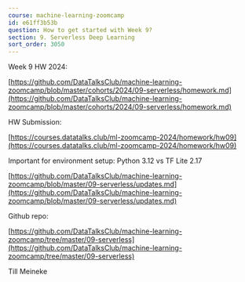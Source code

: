 ```yaml
---
course: machine-learning-zoomcamp
id: e61ff3b53b
question: How to get started with Week 9?
section: 9. Serverless Deep Learning
sort_order: 3050
---
```


Week 9 HW 2024:

[https://github.com/DataTalksClub/machine-learning-zoomcamp/blob/master/cohorts/2024/09-serverless/homework.md](https://github.com/DataTalksClub/machine-learning-zoomcamp/blob/master/cohorts/2024/09-serverless/homework.md)

HW Submission:

[https://courses.datatalks.club/ml-zoomcamp-2024/homework/hw09](https://courses.datatalks.club/ml-zoomcamp-2024/homework/hw09)

Important for environment setup:  Python 3.12 vs TF Lite 2.17

[https://github.com/DataTalksClub/machine-learning-zoomcamp/blob/master/09-serverless/updates.md](https://github.com/DataTalksClub/machine-learning-zoomcamp/blob/master/09-serverless/updates.md)

Github repo:

[https://github.com/DataTalksClub/machine-learning-zoomcamp/tree/master/09-serverless](https://github.com/DataTalksClub/machine-learning-zoomcamp/tree/master/09-serverless)

Till Meineke

